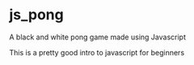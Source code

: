 # js_pong

A black and white pong game made using Javascript

This is a pretty good intro to javascript for beginners
